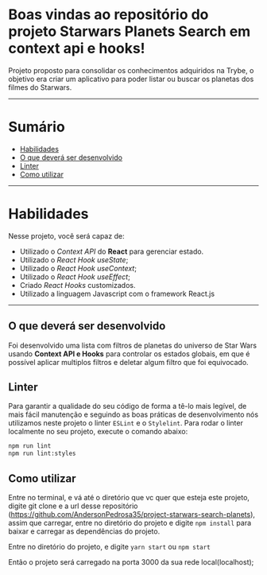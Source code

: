# Boas vindas ao repositório do projeto Starwars Planets Search em context api e hooks!

Projeto proposto para consolidar os conhecimentos adquiridos na Trybe, o objetivo era criar um aplicativo para poder listar ou buscar os planetas dos filmes do Starwars.

---

# Sumário

- [Habilidades](#habilidades)
- [O que deverá ser desenvolvido](#o-que-deverá-ser-desenvolvido)
- [Linter](#linter)
- [Como utilizar](#Como-utilizar)
---

# Habilidades

Nesse projeto, você será capaz de:

* Utilizado o _Context API_ do **React** para gerenciar estado.
* Utilizado o _React Hook useState_;
* Utilizado o _React Hook useContext_;
* Utilizado o _React Hook useEffect_;
* Criado _React Hooks_ customizados.
* Utilizado a linguagem Javascript com o framework React.js

---

## O que deverá ser desenvolvido

Foi desenvolvido uma lista com filtros de planetas do universo de Star Wars usando **Context API e Hooks** para controlar os estados globais, em que é possível aplicar multiplos filtros e deletar algum filtro que foi equivocado.


## Linter

Para garantir a qualidade do seu código de forma a tê-lo mais legível, de mais fácil manutenção e seguindo as boas práticas de desenvolvimento nós utilizamos neste projeto o linter `ESLint` e o `Stylelint`. Para rodar o linter localmente no seu projeto, execute o comando abaixo:

```bash
npm run lint
npm run lint:styles
```

## Como utilizar
Entre no terminal, e vá até o diretório que vc quer que esteja este projeto, digite git clone e a url desse repositório (https://github.com/AndersonPedrosa35/project-starwars-search-planets), assim que carregar, entre no diretório do projeto e digite ```npm install``` para baixar e carregar as dependências do projeto.

Entre no diretório do projeto, e digite ```yarn start``` ou ```npm start```

Então o projeto será carregado na porta 3000 da sua rede local(localhost);
